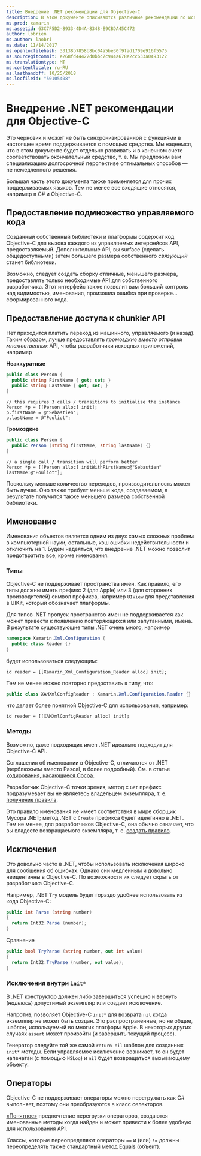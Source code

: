 ```yaml
---
title: Внедрение .NET рекомендации для Objective-C
description: В этом документе описываются различные рекомендации по использованию внедрение .NET с Objective-C. В нем описывается предоставление подмножество управляемого кода, предоставляя chunkier API, именования и многое другое.
ms.prod: xamarin
ms.assetid: 63C7F5D2-8933-4D4A-8348-E9CBDA45C472
author: lobrien
ms.author: laobri
ms.date: 11/14/2017
ms.openlocfilehash: 33138b7858b8bc04a5be30f9fad1709e916f5575
ms.sourcegitcommit: e268fd44422d0bbc7c944a678e2cc633a0493122
ms.translationtype: MT
ms.contentlocale: ru-RU
ms.lasthandoff: 10/25/2018
ms.locfileid: "50105408"
---
```

# <a name="net-embedding-best-practices-for-objective-c"></a>Внедрение .NET рекомендации для Objective-C

Это черновик и может не быть синхронизированной с функциями в настоящее время поддерживается с помощью средства. Мы надеемся, что в этом документе будет отдельно развивать и в конечном счете соответствовать окончательный средство, т. е. Мы предложим вам специализацию долгосрочной перспективе оптимальных способов — не немедленного решения.

Большая часть этого документа также применяется для прочих поддерживаемых языков. Тем не менее все входящие относятся, например в C# и Objective-C.

## <a name="exposing-a-subset-of-the-managed-code"></a>Предоставление подмножество управляемого кода

Созданный собственный библиотеки и платформы содержит код Objective-C для вызова каждого из управляемых интерфейсов API, предоставляемый. Дополнительные API, вы surface (сделать общедоступными) затем большего размера собственного _связующий_ станет библиотеки.

Возможно, следует создать сборку отличные, меньшего размера, предоставлять только необходимые API для собственного разработчика. Этот интерфейс также позволит вам больший контроль над видимостью, именования, произошла ошибка при проверке... сформированного кода.

## <a name="exposing-a-chunkier-api"></a>Предоставление доступа к chunkier API

Нет приходится платить переход из машинного, управляемого (и назад). Таким образом, лучше предоставлять _громоздкие вместо отправки множественных_ API, чтобы разработчики исходных приложений, например

**Неаккуратные**

```csharp
public class Person {
  public string FirstName { get; set; }
  public string LastName { get; set; }
}
```

```objc
// this requires 3 calls / transitions to initialize the instance
Person *p = [[Person alloc] init];
p.firstName = @"Sebastien";
p.lastName = @"Pouliot";
```

**Громоздкие**

```csharp
public class Person {
  public Person (string firstName, string lastName) {}
}
```

```objc
// a single call / transition will perform better
Person *p = [[Person alloc] initWithFirstName:@"Sebastien" lastName:@"Pouliot"];
```

Поскольку меньше количество переходов, производительность может быть лучше. Оно также требует меньше кода, создаваемом, в результате получится также меньшего размера собственной библиотеки.

## <a name="naming"></a>Именование

Именования объектов является одним из двух самых сложных проблем в компьютерной науки, остальные, кэш ошибки недействительности и отключить на 1. Будем надеяться, что внедрение .NET можно позволит предотвратить все, кроме именования.

### <a name="types"></a>Типы

Objective-C не поддерживает пространства имен. Как правило, его типы должны иметь префикс 2 (для Apple) или 3 (для сторонних производителей) символ префикса, например `UIView` для представления в UIKit, который обозначает платформы.

Для типов .NET пропуск пространство имен не поддерживается как может привести к появлению повторяющихся или запутанными, имена. В результате существующие типы .NET очень много, например

```csharp
namespace Xamarin.Xml.Configuration {
  public class Reader {}
}
```

будет использоваться следующим:

```objc
id reader = [[Xamarin_Xml_Configuration_Reader alloc] init];
```

Тем не менее можно повторно предоставить к типу, что:

```csharp
public class XAMXmlConfigReader : Xamarin.Xml.Configuration.Reader {}
```

что делает более понятной Objective-C для использования, например:

```objc
id reader = [[XAMXmlConfigReader alloc] init];
```

### <a name="methods"></a>Методы

Возможно, даже подходящих имен .NET идеально подходит для Objective-C API.

Соглашения об именовании в Objective-C, отличаются от .NET (верблюжьем вместо Pascal, в более подробный).
См. в статье [кодирования, касающиеся Cocoa](https://developer.apple.com/library/content/documentation/Cocoa/Conceptual/CodingGuidelines/Articles/NamingMethods.html#//apple_ref/doc/uid/20001282-BCIGIJJF).

Разработчик Objective-C точки зрения, метод с `Get` префикс подразумевает вы не являетесь владельцем экземпляра, т. е. [получение правила](https://developer.apple.com/library/content/documentation/CoreFoundation/Conceptual/CFMemoryMgmt/Concepts/Ownership.html#//apple_ref/doc/uid/20001148-SW1).

Это правило именования не имеет соответствия в мире сборщик Мусора .NET; метод .NET с `Create` префикса будет идентично в .NET. Тем не менее, для разработчиков Objective-C, она обычно означает, что вы владеете возвращаемого экземпляра, т. е. [создать правило](https://developer.apple.com/library/content/documentation/CoreFoundation/Conceptual/CFMemoryMgmt/Concepts/Ownership.html#//apple_ref/doc/uid/20001148-103029).

## <a name="exceptions"></a>Исключения

Это довольно часто в .NET, чтобы использовать исключения широко для сообщения об ошибках. Однако они медленным и довольно неидентичны в Objective-C. По возможности их следует скрыть от разработчика Objective-C.

Например, .NET `Try` модель будет гораздо удобнее использовать из кода Objective-C:

```csharp
public int Parse (string number)
{
  return Int32.Parse (number);
}
```

Сравнение

```csharp
public bool TryParse (string number, out int value)
{
  return Int32.TryParse (number, out value);
}
```

### <a name="exceptions-inside-init"></a>Исключения внутри `init*`

В .NET конструктор должен либо завершиться успешно и вернуть (_надеюсь_) допустимый экземпляр или создает исключение.

Напротив, позволяет Objective-C `init*` для возврата `nil` когда экземпляр не может быть создан. Это распространенные, но не общие, шаблон, используемый во многих платформ Apple. В некоторых других случаях `assert` может произойти (и завершить текущий процесс).

Генератор следуйте той же самой `return nil` шаблон для созданных `init*` методы. Если управляемое исключение возникает, то он будет напечатан (с помощью `NSLog`) и `nil` будет возвращаться вызывающему объекту.

## <a name="operators"></a>Операторы

Objective-C не поддерживает операторы можно перегружать как C# выполняет, поэтому они преобразуются в класс селекторов.

[«Понятное»](https://docs.microsoft.com/dotnet/standard/design-guidelines/operator-overloads) предпочтение перегрузки операторов, создаются именованные методы когда найден и может привести к более удобную для использования API.

Классы, которые переопределяют операторы `==` и (или) `!=` должны переопределять также стандартный метод Equals (объект).
